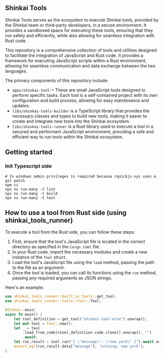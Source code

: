 ## Shinkai Tools

Shinkai Tools serves as the ecosystem to execute Shinkai tools, provided by the Shinkai team or third-party developers, in a secure environment. It provides a sandboxed space for executing these tools, 
ensuring that they run safely and efficiently, while also allowing for seamless integration with Rust code.

This repository is a comprehensive collection of tools and utilities designed to facilitate the integration of JavaScript and Rust code. It provides a framework for executing JavaScript scripts within a Rust environment, allowing for seamless communication and data exchange between the two languages.

The primary components of this repository include:

* `apps/shinkai-tool-*` These are small JavaScript tools designed to perform specific tasks. Each tool is a self-contained project with its own configuration and build process, allowing for easy maintenance and updates.
* `libs/shinkai-tools-builder` is a TypeScript library that provides the necessary classes and types to build new tools, making it easier to create and integrate new tools into the Shinkai ecosystem.
* `libs/shinkai-tools-runner` is a Rust library used to execute a tool in a secured and performant JavaScript environment, providing a safe and efficient way to run tools within the Shinkai ecosystem.

## Getting started

### Init Typescript side
```
# In windows admin privileges is required because rquickjs-sys uses a git patch
npm ci
npx nx run-many -t lint
npx nx run-many -t build
npx nx run-many -t test
```

## How to use a tool from Rust side (using shinkai_tools_runner)

To execute a tool from the Rust side, you can follow these steps:

1. First, ensure that the tool's JavaScript file is located in the correct directory as specified in the `Cargo.toml` file.
2. In your Rust code, import the necessary modules and create a new instance of the `Tool` struct.
3. Load the tool's JavaScript file using the `load` method, passing the path to the file as an argument.
4. Once the tool is loaded, you can call its functions using the `run` method, passing any required arguments as JSON strings.

Here's an example:
```rust
use shinkai_tools_runner::built_in_tools::get_tool;
use shinkai_tools_runner::tools::tool::Tool;

#[tokio::main]
async fn main() {
    let tool_definition = get_tool("shinkai-tool-echo").unwrap();
    let mut tool = Tool::new();
    let _ = tool
        .load_from_code(&tool_definition.code.clone().unwrap(), "")
        .await;
    let run_result = tool.run("{ \"message\": \"new york\" }").await.unwrap();
    assert_eq!(run_result.data["message"], "echoing: new york");
}
```
